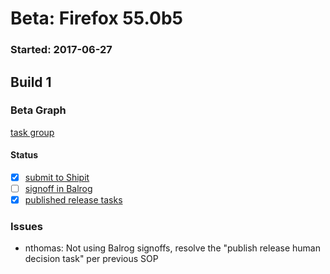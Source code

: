 # Beta: Firefox 55.0b5

### Started: 2017-06-27

## Build 1

### Beta Graph
[task group](https://tools.taskcluster.net/push-inspector/#/nGJEKlMLTuCsHi7bdW0SjQ)


#### Status
- [x] [submit to Shipit](https://wiki.mozilla.org/Release:Release_Automation_on_Mercurial:Starting_a_Release#Submit_to_Ship_It)
- [ ] [signoff in Balrog](../how-tos/relpro.md#3-signoffs)
- [x] [published release tasks](../how-tos/relpro.md#4-publish-release)

### Issues
- nthomas: Not using Balrog signoffs, resolve the "publish release human decision task" per previous SOP



